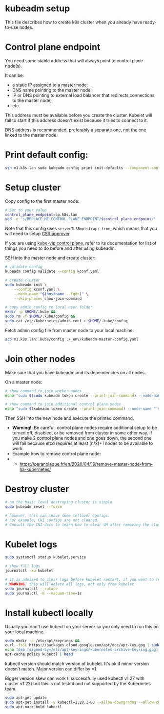 
# kubeadm setup

This file describes how to create k8s cluster when you already have ready-to-use nodes.

# Control plane endpoint

You need some stable address that will always point to control plane node(s).

It can be:
- a static IP assigned to a master node;
- DNS name pointing to the master node;
- IP or DNS pointing to external load balancer that redirects connections to the master node;
- etc.

This address must be available before you create the cluster.
Kubelet will fail to start if this address doesn't exist
because it tries to connect to it.

DNS address is recommended, preferably a separate one, not the one linked to the master node.

# Print default config:

```bash
ssh m1.k8s.lan sudo kubeadm config print init-defaults --component-configs KubeletConfiguration,KubeProxyConfiguration > ./docs/k8s/kconf-default.yaml
```

# Setup cluster

Copy config to the first master node:

```bash
# Set to your value
control_plane_endpoint=cp.k8s.lan
sed -e "s/REPLACE_ME_CONTROL_PLANE_ENDPOINT/$control_plane_endpoint/" ./docs/k8s/kconf.yaml | ssh m1.k8s.lan "cat > kconf.yaml"
```

Note that this config uses `serverTLSBootstrap: true`,
which means that you will need to setup [CSR approver](../../metrics/kubelet-csr-approver/readme.md).

If you are using [kube-vip control plane](../../network/kube-vip-control-plane/readme.md),
refer to its documentation for list of things
you need to do before and after using kubeadm.

SSH into the master node and create cluster:

```bash
# validate config
kubeadm config validate --config kconf.yaml

# create cluster
sudo kubeadm init \
    --config kconf.yaml \
    --node-name "$(hostname --fqdn)" \
    --skip-phases show-join-command

# copy admin config to local user folder
mkdir -p $HOME/.kube &&
sudo rm -f $HOME/.kube/config &&
sudo cat /etc/kubernetes/admin.conf > $HOME/.kube/config
```

Fetch admin config file from master node to your local machine:

```bash
scp m1.k8s.lan:.kube/config ./_env/kubeadm-master-config.yaml
```

# Join other nodes

Make sure that you have kubeadm and its dependencies on all nodes.

On a master node:

```bash
# show command to join worker nodes
echo "sudo $(sudo kubeadm token create --print-join-command) --node-name "'$(hostname --fqdn)'

# show command to join additional control plane nodes
echo "sudo $(kubeadm token create --print-join-command) --node-name "'$(hostname --fqdn)'" --control-plane --certificate-key $(kubeadm init phase upload-certs --upload-certs | grep -vw -e certificate -e Namespace)"
```

Then SSH into the new node and execute the printed command.

- **Warning!**: Be careful, control plane nodes require additional setup
to be turned off, disabled, or be removed from cluster in some other way.
If you make 2 control plane nodes and one goes down, the second one will fail
because etcd requires at least (n/2)+1 nodes to be available to work.
- Example how to remove control plane node:
- - https://paranoiaque.fr/en/2020/04/19/remove-master-node-from-ha-kubernetes/

# Destroy cluster

```bash
# on the basic level destroying cluster is simple
sudo kubeadm reset --force

# however, this can leave some leftover configs.
# For example, CNI configs are not cleared.
# Consult the CNI docs to learn how to clear VM after removing the cluster.
```

# Kubelet logs

```bash
sudo systemctl status kubelet.service

# show full logs
journalctl -xu kubelet

# it is advised to clear logs before kubelet restart, if you want to read them
# WARNING: this will delete all logs, not only from kubelet
sudo journalctl --rotate
sudo journalctl -m --vacuum-time=1s
```

# Install kubectl locally

Usually you don't use kubectl on your server
so you only need to run this on your local machine.

```bash
sudo mkdir -p /etc/apt/keyrings &&
curl -fsSL https://packages.cloud.google.com/apt/doc/apt-key.gpg | sudo gpg --dearmor -o /etc/apt/keyrings/kubernetes-archive-keyring.gpg &&
echo "deb [signed-by=/etc/apt/keyrings/kubernetes-archive-keyring.gpg] https://apt.kubernetes.io/ kubernetes-xenial main" | sudo tee /etc/apt/sources.list.d/kubernetes.list
apt-cache policy kubectl | head
```

kubectl version should match version of kubelet.
It's ok if minor version doesn't match.
Major version can differ by ±1.

Bigger version skew can work
(I successfully used kubectl v1.27 with cluster v1.22)
but this is not tested and not supported by the Kubernetes team.

```bash
sudo apt-get update
sudo apt-get install -y kubectl=1.28.1-00 --allow-downgrades --allow-change-held-packages
sudo apt-mark hold kubectl
```
